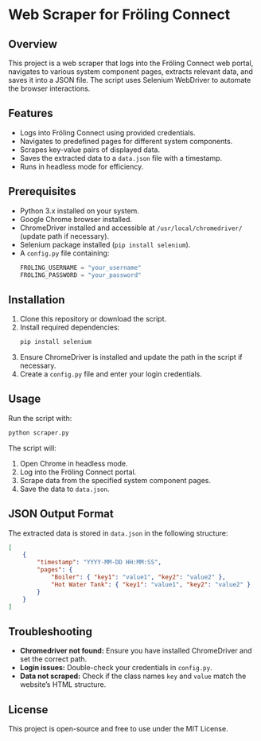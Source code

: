 # Web Scraper for Fröling Connect

## Overview
This project is a web scraper that logs into the Fröling Connect web portal, navigates to various system component pages, extracts relevant data, and saves it into a JSON file. The script uses Selenium WebDriver to automate the browser interactions.

## Features
- Logs into Fröling Connect using provided credentials.
- Navigates to predefined pages for different system components.
- Scrapes key-value pairs of displayed data.
- Saves the extracted data to a `data.json` file with a timestamp.
- Runs in headless mode for efficiency.

## Prerequisites
- Python 3.x installed on your system.
- Google Chrome browser installed.
- ChromeDriver installed and accessible at `/usr/local/chromedriver/` (update path if necessary).
- Selenium package installed (`pip install selenium`).
- A `config.py` file containing:
  ```python
  FROLING_USERNAME = "your_username"
  FROLING_PASSWORD = "your_password"
  ```

## Installation
1. Clone this repository or download the script.
2. Install required dependencies:
   ```bash
   pip install selenium
   ```
3. Ensure ChromeDriver is installed and update the path in the script if necessary.
4. Create a `config.py` file and enter your login credentials.

## Usage
Run the script with:
```bash
python scraper.py
```

The script will:
1. Open Chrome in headless mode.
2. Log into the Fröling Connect portal.
3. Scrape data from the specified system component pages.
4. Save the data to `data.json`.

## JSON Output Format
The extracted data is stored in `data.json` in the following structure:
```json
[
    {
        "timestamp": "YYYY-MM-DD HH:MM:SS",
        "pages": {
            "Boiler": { "key1": "value1", "key2": "value2" },
            "Hot Water Tank": { "key1": "value1", "key2": "value2" }
        }
    }
]
```

## Troubleshooting
- **Chromedriver not found:** Ensure you have installed ChromeDriver and set the correct path.
- **Login issues:** Double-check your credentials in `config.py`.
- **Data not scraped:** Check if the class names `key` and `value` match the website’s HTML structure.

## License
This project is open-source and free to use under the MIT License.

